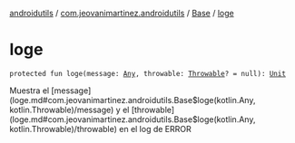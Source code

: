[androidutils](../../index.md) / [com.jeovanimartinez.androidutils](../index.md) / [Base](index.md) / [loge](./loge.md)

# loge

`protected fun loge(message: `[`Any`](https://kotlinlang.org/api/latest/jvm/stdlib/kotlin/-any/index.html)`, throwable: `[`Throwable`](https://kotlinlang.org/api/latest/jvm/stdlib/kotlin/-throwable/index.html)`? = null): `[`Unit`](https://kotlinlang.org/api/latest/jvm/stdlib/kotlin/-unit/index.html)

Muestra el [message](loge.md#com.jeovanimartinez.androidutils.Base$loge(kotlin.Any, kotlin.Throwable)/message) y el [throwable](loge.md#com.jeovanimartinez.androidutils.Base$loge(kotlin.Any, kotlin.Throwable)/throwable) en el log de ERROR

